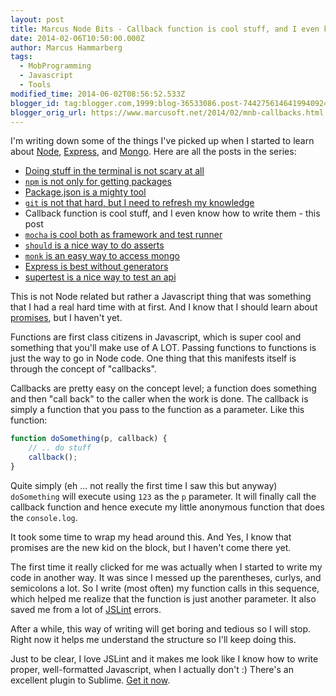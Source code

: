 ```yaml
---
layout: post
title: Marcus Node Bits - Callback function is cool stuff, and I even know how to write them
date: 2014-02-06T10:50:00.000Z
author: Marcus Hammarberg
tags:
  - MobProgramming
  - Javascript
  - Tools
modified_time: 2014-06-02T08:56:52.533Z
blogger_id: tag:blogger.com,1999:blog-36533086.post-7442756146419940924
blogger_orig_url: https://www.marcusoft.net/2014/02/mnb-callbacks.html
---
```


I'm writing down some of the things I've picked up when I started to learn about [Node](http://nodejs.org/), [Express](http://expressjs.com/), and [Mongo](http://www.mongodb.org/). Here are all the posts in the series:

- [Doing stuff in the terminal is not scary at all](https://www.marcusoft.net/2014/02/mnb-terminal.html)
- [`npm` is not only for getting packages](https://www.marcusoft.net/2014/02/mnb-npm.html)
- [Package.json is a mighty tool](https://www.marcusoft.net/2014/02/mnb-packagejson.html)
- [`git` is not that hard, but I need to refresh my knowledge](https://www.marcusoft.net/2014/02/mnb-git.html)
- Callback function is cool stuff, and I even know how to write them - this post
- [`mocha` is cool both as framework and test runner](https://www.marcusoft.net/2014/02/mnb-mocha.html)
- [`should` is a nice way to do asserts](https://www.marcusoft.net/2014/02/mnb-should.html)
- [`monk` is an easy way to access mongo](https://www.marcusoft.net/2014/02/mnb-monk.html)
- [Express is best without generators](https://www.marcusoft.net/2014/02/mnb-express.html)
- [supertest is a nice way to test an api](https://www.marcusoft.net/2014/02/mnb-supertest.html)

This is not Node related but rather a Javascript thing that was something that I had a real hard time with at first. And I know that I should learn about [promises](http://www.html5rocks.com/en/tutorials/es6/promises/), but I haven't yet.

Functions are first class citizens in Javascript, which is super cool and something that you'll make use of A LOT. Passing functions to functions is just the way to go in Node code. One thing that this manifests itself is through the concept of "callbacks".

Callbacks are pretty easy on the concept level; a function does something and then "call back" to the caller when the work is done. The callback is simply a function that you pass to the function as a parameter. Like this function:

```javascript
function doSomething(p, callback) {
    // .. do stuff
    callback();
}
```

Quite simply (eh ... not really the first time I saw this but anyway) `doSomething` will execute using `123` as the `p` parameter. It will finally call the callback function and hence execute my little anonymous function that does the `console.log`.

It took some time to wrap my head around this. And Yes, I know that promises are the new kid on the block, but I haven't come there yet.

The first time it really clicked for me was actually when I started to write my code in another way. It was since I messed up the parentheses, curlys, and semicolons a lot. So I write (most often) my function calls in this sequence, which helped me realize that the function is just another parameter. It also saved me from a lot of [JSLint](http://www.jslint.com/) errors.

After a while, this way of writing will get boring and tedious so I will stop. Right now it helps me understand the structure so I'll keep doing this.

Just to be clear, I love JSLint and it makes me look like I know how to write proper, well-formatted Javascript, when I actually don't :) There's an excellent plugin to Sublime. [Get it now](https://github.com/fbzhong/sublime-jslint).